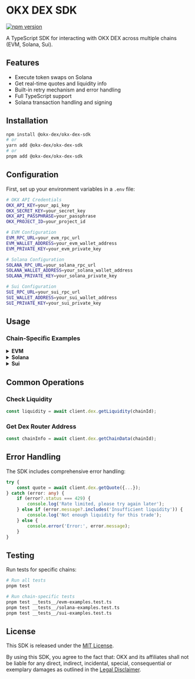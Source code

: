 # OKX DEX SDK

[![npm version](https://img.shields.io/npm/v/@okx-dex/okx-dex-sdk.svg)](https://www.npmjs.com/package/@okx-dex/okx-dex-sdk)

A TypeScript SDK for interacting with OKX DEX across multiple chains (EVM, Solana, Sui).

## Features
- Execute token swaps on Solana
- Get real-time quotes and liquidity info
- Built-in retry mechanism and error handling
- Full TypeScript support
- Solana transaction handling and signing

## Installation

```bash
npm install @okx-dex/okx-dex-sdk
# or
yarn add @okx-dex/okx-dex-sdk
# or
pnpm add @okx-dex/okx-dex-sdk
```

## Configuration

First, set up your environment variables in a `.env` file:

```bash
# OKX API Credentials
OKX_API_KEY=your_api_key
OKX_SECRET_KEY=your_secret_key
OKX_API_PASSPHRASE=your_passphrase
OKX_PROJECT_ID=your_project_id

# EVM Configuration
EVM_RPC_URL=your_evm_rpc_url
EVM_WALLET_ADDRESS=your_evm_wallet_address
EVM_PRIVATE_KEY=your_evm_private_key

# Solana Configuration
SOLANA_RPC_URL=your_solana_rpc_url
SOLANA_WALLET_ADDRESS=your_solana_wallet_address
SOLANA_PRIVATE_KEY=your_solana_private_key

# Sui Configuration
SUI_RPC_URL=your_sui_rpc_url
SUI_WALLET_ADDRESS=your_sui_wallet_address
SUI_PRIVATE_KEY=your_sui_private_key
```

## Usage

### Chain-Specific Examples

<details>
<summary><b>EVM</b></summary>

#### Initialize EVM Client
```typescript
import { OKXDexClient } from '@okx-dex/okx-dex-sdk';
import 'dotenv/config';

const client = new OKXDexClient({
    apiKey: process.env.OKX_API_KEY!,
    secretKey: process.env.OKX_SECRET_KEY!,
    apiPassphrase: process.env.OKX_API_PASSPHRASE!,
    projectId: process.env.OKX_PROJECT_ID!,
    evm: {
        connection: {
            rpcUrl: process.env.EVM_RPC_URL!,
        },
        walletAddress: process.env.EVM_WALLET_ADDRESS!,
        privateKey: process.env.EVM_PRIVATE_KEY!,
    }
});
```

#### Common Base Chain Token Addresses
```typescript
const TOKENS = {
    USDC: '0x833589fCD6eDb6E08f4c7C32D4f71b54bdA02913',
    WETH: '0x4200000000000000000000000000000000000006'
};
```

#### Get Quote (USDC → WETH)
```typescript
const quote = await client.dex.getQuote({
    chainId: '8453',  // Base Chain
    fromTokenAddress: TOKENS.USDC,
    toTokenAddress: TOKENS.WETH,
    amount: '1000000',  // 1 USDC
    slippage: '0.5'     // 0.5%
});
```

#### Token Approval
```typescript
const approval = await client.dex.executeApproval({
    chainId: '8453',
    tokenContractAddress: TOKENS.USDC,
    approveAmount: '1000000'
});
```

#### Execute Swap
```typescript
const swapData = await client.dex.getSwapData({
    chainId: '8453',
    fromTokenAddress: TOKENS.USDC,
    toTokenAddress: TOKENS.WETH,
    amount: '1000000',
    slippage: '0.5',
    userWalletAddress: process.env.EVM_WALLET_ADDRESS!
});
```
</details>

<details>
<summary><b>Solana</b></summary>

#### Initialize Solana Client
```typescript
import { OKXDexClient } from '@okx-dex/okx-dex-sdk';
import 'dotenv/config';

const client = new OKXDexClient({
    apiKey: process.env.OKX_API_KEY!,
    secretKey: process.env.OKX_SECRET_KEY!,
    apiPassphrase: process.env.OKX_API_PASSPHRASE!,
    projectId: process.env.OKX_PROJECT_ID!,
    solana: {
        connection: {
            rpcUrl: process.env.SOLANA_RPC_URL!,
            confirmTransactionInitialTimeout: 60000
        },
        walletAddress: process.env.SOLANA_WALLET_ADDRESS!,
        privateKey: process.env.SOLANA_PRIVATE_KEY!,
    }
});
```

#### Common Solana Token Addresses
```typescript
const TOKENS = {
    SOL: 'So11111111111111111111111111111111111111112',
    USDC: 'EPjFWdd5AufqSSqeM2qN1xzybapC8G4wEGGkZwyTDt1v',
    USDT: 'Es9vMFrzaCERmJfrF4H2FYD4KCoNkY11McCe8BenwNYB'
};
```

#### Get Quote (SOL → USDC)
```typescript
const quote = await client.dex.getQuote({
    chainId: '501',
    fromTokenAddress: TOKENS.SOL,
    toTokenAddress: TOKENS.USDC,
    amount: '1000000000',  // 1 SOL (in lamports)
    slippage: '0.5'        // 0.5%
});
```

#### Execute Swap
```typescript
const swapData = await client.dex.getSwapData({
    chainId: '501',
    fromTokenAddress: TOKENS.SOL,
    toTokenAddress: TOKENS.USDC,
    amount: '1000000000',
    autoSlippage: true,
    maxAutoSlippage: '1',
    userWalletAddress: process.env.SOLANA_WALLET_ADDRESS!
});
```
</details>

<details>
<summary><b>Sui</b></summary>

#### Initialize Sui Client
```typescript
import { OKXDexClient } from '@okx-dex/okx-dex-sdk';
import 'dotenv/config';

const client = new OKXDexClient({
    apiKey: process.env.OKX_API_KEY!,
    secretKey: process.env.OKX_SECRET_KEY!,
    apiPassphrase: process.env.OKX_API_PASSPHRASE!,
    projectId: process.env.OKX_PROJECT_ID!,
    sui: {
        connection: {
            rpcUrl: process.env.SUI_RPC_URL!,
        },
        walletAddress: process.env.SUI_WALLET_ADDRESS!,
        privateKey: process.env.SUI_PRIVATE_KEY!,
    }
});
```

#### Common Sui Token Addresses
```typescript
const TOKENS = {
    SUI: '0x2::sui::SUI',
    USDC: '0xdba34672e30cb065b1f93e3ab55318768fd6fef66c15942c9f7cb846e2f900e7::usdc::USDC'
};
```

#### Get Quote (SUI → USDC)
```typescript
const quote = await client.dex.getQuote({
    chainId: '784',
    fromTokenAddress: TOKENS.SUI,
    toTokenAddress: TOKENS.USDC,
    amount: '1000000000',  // Amount in base units
    slippage: '0.1'        // 0.1%
});
```

#### Execute Swap
```typescript
const swapData = await client.dex.getSwapData({
    chainId: '784',
    fromTokenAddress: TOKENS.SUI,
    toTokenAddress: TOKENS.USDC,
    amount: '1000000000',
    autoSlippage: true,
    maxAutoSlippage: '1',
    userWalletAddress: process.env.SUI_WALLET_ADDRESS!,
    slippage: '0.1'
});
```
</details>

## Common Operations

### Check Liquidity
```typescript
const liquidity = await client.dex.getLiquidity(chainId);
```

### Get Dex Router Address
```typescript
const chainInfo = await client.dex.getChainData(chainId);
```

## Error Handling

The SDK includes comprehensive error handling:

```typescript
try {
    const quote = await client.dex.getQuote({...});
} catch (error: any) {
    if (error?.status === 429) {
        console.log('Rate limited, please try again later');
    } else if (error.message?.includes('Insufficient liquidity')) {
        console.log('Not enough liquidity for this trade');
    } else {
        console.error('Error:', error.message);
    }
}
```

## Testing

Run tests for specific chains:

```bash
# Run all tests
pnpm test

# Run chain-specific tests
pnpm test __tests__/evm-examples.test.ts
pnpm test __tests__/solana-examples.test.ts
pnpm test __tests__/sui-examples.test.ts
```

## License

This SDK is released under the [MIT License](LICENSE.md).

By using this SDK, you agree to the fact that: OKX and its affiliates shall not be liable for any direct, indirect, incidental, special, consequential or exemplary damages as outlined in the [Legal Disclaimer](DISCLAIMER.md).